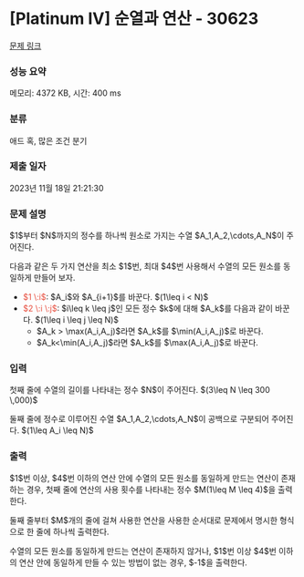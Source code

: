 # [Platinum IV] 순열과 연산 - 30623 

[문제 링크](https://www.acmicpc.net/problem/30623) 

### 성능 요약

메모리: 4372 KB, 시간: 400 ms

### 분류

애드 혹, 많은 조건 분기

### 제출 일자

2023년 11월 18일 21:21:30

### 문제 설명

<p>$1$부터 $N$까지의 정수를 하나씩 원소로 가지는 수열 $A_1,A_2,\cdots,A_N$이 주어진다. </p>

<p>다음과 같은 두 가지 연산을 최소 $1$번, 최대 $4$번 사용해서 수열의 모든 원소를 동일하게 만들어 보자.</p>

<ul>
	<li><span style="color:#e74c3c;">$1 \:i$</span>: $A_i$와 $A_{i+1}$를 바꾼다. $(1\leq i < N)$</li>
	<li><span style="color:#e74c3c;">$2 \:i \:j$</span>: $i\leq k \leq j$인 모든 정수 $k$에 대해 $A_k$를 다음과 같이 바꾼다. $(1\leq i \leq j \leq N)$
	<ul>
		<li>$A_k > \max(A_i,A_j)$라면 $A_k$를 $\min(A_i,A_j)$로 바꾼다.</li>
		<li>$A_k<\min(A_i,A_j)$라면 $A_k$를 $\max(A_i,A_j)$로 바꾼다.</li>
	</ul>
	</li>
</ul>

### 입력 

 <p>첫째 줄에 수열의 길이를 나타내는 정수 $N$이 주어진다. $(3\leq N \leq 300 \,000)$</p>

<p>둘째 줄에 정수로 이루어진 수열 $A_1,A_2,\cdots,A_N$이 공백으로 구분되어 주어진다. $(1\leq A_i \leq N)$</p>

### 출력 

 <p>$1$번 이상, $4$번 이하의 연산 안에 수열의 모든 원소를 동일하게 만드는 연산이 존재하는 경우, 첫째 줄에 연산의 사용 횟수를 나타내는 정수 $M(1\leq M \leq 4)$을 출력한다.</p>

<p>둘째 줄부터 $M$개의 줄에 걸쳐 사용한 연산을 사용한 순서대로 문제에서 명시한 형식으로 한 줄에 하나씩 출력한다.</p>

<p>수열의 모든 원소를 동일하게 만드는 연산이 존재하지 않거나, $1$번 이상 $4$번 이하의 연산 안에 동일하게 만들 수 있는 방법이 없는 경우, $-1$을 출력한다.</p>

